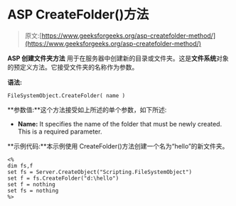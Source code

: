 # ASP CreateFolder()方法

> 原文:[https://www.geeksforgeeks.org/asp-createfolder-method/](https://www.geeksforgeeks.org/asp-createfolder-method/)

**ASP 创建文件夹方法** 用于在服务器中创建新的目录或文件夹。这是**文件系统**对象的预定义方法。它接受文件夹的名称作为参数。

**语法:**

```
FileSystemObject.CreateFolder( name ) 
```

**参数值:**这个方法接受如上所述的单个参数，如下所述:

*   **Name:** It specifies the name of the folder that must be newly created. This is a required parameter.

**示例代码:**本示例使用 CreateFolder()方法创建一个名为“hello”的新文件夹。

```
<%
dim fs,f
set fs = Server.CreateObject("Scripting.FileSystemObject")
set f = fs.CreateFolder("d:\hello")
set f = nothing
set fs = nothing
%>
```